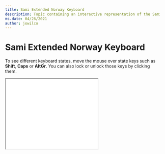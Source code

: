 ```yaml
--- 
title: Sami Extended Norway Keyboard 
description: Topic containing an interactive representation of the Sami Extended Norway Keyboard 
ms.date: 04/26/2021 
author: jowilco 
--- 
```

 
# Sami Extended Norway Keyboard 
 
To see different keyboard states, move the mouse over state keys such as **Shift**, **Caps** or **AltGr**. You can also lock or unlock those keys by clicking them. 
 
<iframe src="kbdsmsno.html" height="230"></iframe> 
